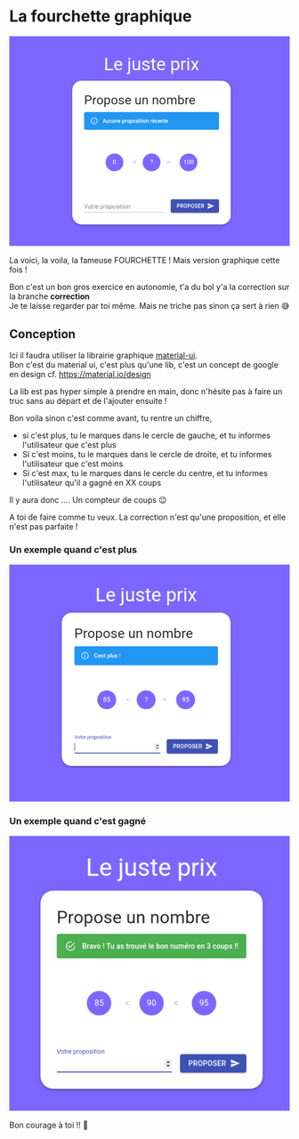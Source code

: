 # La fourchette graphique

![La fourchette](./docs/idle.png)

La voici, la voila, la fameuse FOURCHETTE ! Mais version graphique cette fois !

Bon c'est un bon gros exercice en autonomie, t'a du bol y'a la correction sur la branche **correction**  
Je te laisse regarder par toi même. Mais ne triche pas sinon ça sert à rien :sweat_smile:

## Conception

Ici il faudra utiliser la librairie graphique [material-ui](https://material-ui.com/).  
Bon c'est du material ui, c'est plus qu'une lib, c'est un concept de google en design cf. https://material.io/design  

La lib est pas hyper simple à prendre en main, donc n'hésite pas à faire un truc sans au départ et de l'ajouter ensuite !

Bon voila sinon c'est comme avant, tu rentre un chiffre, 

- si c'est plus, tu le marques dans le cercle de gauche, et tu informes l'utilisateur que c'est plus
- Si c'est moins, tu le marques dans le cercle de droite, et tu informes l'utilisateur que c'est moins
- Si c'est max, tu le marques dans le cercle du centre, et tu informes l'utilisateur qu'il a gagné en XX coups

Il y aura donc .... Un compteur de coups :wink:

A toi de faire comme tu veux. La correction n'est qu'une proposition, et elle n'est pas parfaite !

### Un exemple quand c'est plus
![C'est plus](./docs/itsmore.png)


### Un exemple quand c'est gagné
![C'est plus](./docs/finish.png)

Bon courage à toi !! :muscle:
